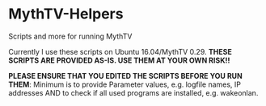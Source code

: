 # MythTV-Helpers
Scripts and more for running MythTV

Currently I use these scripts on Ubuntu 16.04/MythTV 0.29.
**THESE SCRIPTS ARE PROVIDED AS-IS. USE THEM AT YOUR OWN RISK!!**

**PLEASE ENSURE THAT YOU EDITED THE SCRIPTS BEFORE YOU RUN THEM**: Minimum is to provide 
Parameter values, e.g. logfile names, IP addresses AND to check if all used programs are installed,
e.g. wakeonlan.
